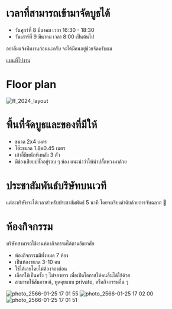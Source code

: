 # เวลาที่สามารถเข้ามาจัดบูธได้
- วันศุุกร์ที่ 8 มีนาคม เวลา 16:30 - 18:30
- วันเสาร์ที่ 9 มีนาคม เวลา 8:00 เป็นต้นไป

อย่าลืมแจ้งทีมงานก่อนนะครับ จะได้มีคนอยู่ช่วยจัดครับผม

[แผนที่ไปงาน](https://goo.gl/maps/jNGPdnDPWpXDwJmm6)

# Floor plan
![ff_2024_layout](https://github.com/codewithcats/cstu-fast-forward/assets/811559/1808b5b4-c5ee-4a0d-a155-e71a93586d61)

# พื้นที่จัดบูธและของที่มีให้
- ขนาด 2x4 เมตร
- โต๊ะขนาด 1.8x0.45 เมตร
- เก้าอี้มีพนักพิงหลัง 3 ตัว
- มีช่องเสียบปลั๊กอยู่รอบ ๆ ห้อง แนะนำว่าให้นำปลั๊กพ่วงมาด้วย

# ประชาสัมพันธ์บริษัทบนเวที
แต่ละบริษัทจะได้เวลาสำหรับประชาสัมพันธ์ 5 นาที โดยจะเรียงลำดับด้วยการจับฉลาก 🤭

# ห้องกิจกรรม
บริษัทสามารถใช้งานห้องกิจกรรมได้ตามอัธยาศัย
- ห้องกิจกรรมมีทั้งหมด 7 ห้อง
- เป็นห้องขนาด 3-10 คน
- ใช้ได้เลยโดยไม่ต้องจองก่อน
- เลือกใช้เป็นครั้ง ๆ ไม่จองยาว เพื่อเปิดโอกาสให้คนอื่นได้ใช้ด้วย
- สามารถใช้สัมภาษณ์, พูดคุยแบบ private, หรือกิจกรรมอื่น ๆ

![photo_2566-01-25 17 01 55](https://user-images.githubusercontent.com/811559/214534501-e849a927-671b-4f1a-85b9-dd479caa2de7.jpeg)
![photo_2566-01-25 17 02 00](https://user-images.githubusercontent.com/811559/214534535-d6de9e05-d0a8-4628-ab76-89110cc7f404.jpeg)
![photo_2566-01-25 17 01 51](https://user-images.githubusercontent.com/811559/214534568-f18aab8b-6061-4e07-b453-79f9260e8da5.jpeg)
